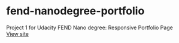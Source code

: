 # fend-nanodegree-portfolio
Project 1 for Udacity FEND Nano degree: Responsive Portfolio Page<br />
[View site](https://git-andrewjlim.github.io/fend-nanodegree-portfolio/)
